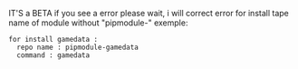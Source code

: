 IT'S a BETA
if you see a error please wait, i will correct error
for install tape name of module without "pipmodule-"
exemple:

    for install gamedata :
      repo name : pipmodule-gamedata
      command : gamedata
